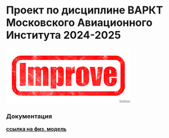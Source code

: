 # Проект по дисциплине ВАРКТ Московского Авиационного Института 2024-2025

![vostok 1 flight](https://github.com/AI-AVENGER-S/Improve/blob/main/download.png)



### Документация

**[ссылка на физ. модель](https://docs.google.com/document/d/1JorRZTWII3MCJtf2zKx9VlpLrRFYx_SMpqoOMg_KMBs/edit?usp=sharing)**
